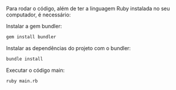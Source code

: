 Para rodar o código, além de ter a linguagem Ruby instalada no seu computador, é necessário:

Instalar a gem bundler:
```sh
gem install bundler
```

Instalar as dependências do projeto com o bundler:
```sh
bundle install
```

Executar o código main:
```sh
ruby main.rb
```
